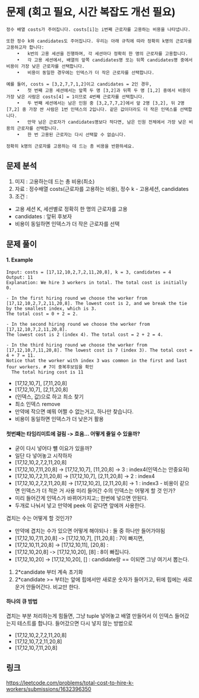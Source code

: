 # 문제 (회고 필요, 시간 복잡도 개선 필요)
~~~text
정수 배열 costs가 주어집니다. costs[i]는 i번째 근로자를 고용하는 비용을 나타냅니다.

또한 정수 k와 candidates도 주어집니다. 우리는 아래 규칙에 따라 정확히 k명의 근로자를 고용하고자 합니다:
	•	k번의 고용 세션을 진행하며, 각 세션마다 정확히 한 명의 근로자를 고용합니다.
	•	각 고용 세션에서, 배열의 앞쪽 candidates명 또는 뒤쪽 candidates명 중에서 비용이 가장 낮은 근로자를 선택합니다.
	•	비용이 동일한 경우에는 인덱스가 더 작은 근로자를 선택합니다.

예를 들어, costs = [3,2,7,7,1,2]이고 candidates = 2인 경우,
	•	첫 번째 고용 세션에서는 앞쪽 두 명 [3,2]과 뒤쪽 두 명 [1,2] 중에서 비용이 가장 낮은 사람은 costs[4] = 1이므로 4번째 근로자를 선택합니다.
	•	두 번째 세션에서는 남은 인원 중 [3,2,7,7,2]에서 앞 2명 [3,2], 뒤 2명 [7,2] 중 가장 싼 사람은 1번 인덱스의 2입니다. 같은 값이더라도 더 작은 인덱스를 선택합니다.
	•	만약 남은 근로자가 candidates명보다 적다면, 남은 인원 전체에서 가장 낮은 비용의 근로자를 선택합니다.
	•	한 번 고용된 근로자는 다시 선택할 수 없습니다.

정확히 k명의 근로자를 고용하는 데 드는 총 비용을 반환하세요.
~~~

## 문제 분석 
1. 미지 : 고용하는데 드는 총 비용(최소)
2. 자료 : 정수배열 costs(근로자를 고용하는 비용), 정수 k - 고용세션, candidates
3. 조건 : 
- 고용 세션 K, 세션별로 정확히 한 명의 근로자를 고용
- candidates : 앞뒤 후보자
- 비용이 동일하면 인덱스가 더 작은 근로자를 선택

## 문제 풀이 

#### 1. Example
~~~text
Input: costs = [17,12,10,2,7,2,11,20,8], k = 3, candidates = 4
Output: 11
Explanation: We hire 3 workers in total. The total cost is initially 0.

- In the first hiring round we choose the worker from [17,12,10,2,7,2,11,20,8]. The lowest cost is 2, and we break the tie by the smallest index, which is 3. 
The total cost = 0 + 2 = 2.

- In the second hiring round we choose the worker from [17,12,10,7,2,11,20,8]. 
The lowest cost is 2 (index 4). The total cost = 2 + 2 = 4.

- In the third hiring round we choose the worker from [17,12,10,7,11,20,8]. The lowest cost is 7 (index 3). The total cost = 4 + 7 = 11. 
Notice that the worker with index 3 was common in the first and last four workers. # 7이 중복후보임을 확인 
  The total hiring cost is 11
 ~~~~

- [17,12,10,7], [7,11,20,8]
- [17,12,10,7], [2,11,20,8]
- (인덱스, 값)으로 하고 최소 찾기  
- 최소 인덱스 remove
- 만약에 작으면 예뭐 어쩔 수 없는거고, 하나만 찾습니다. 
- 비용이 동일하면 인덱스가 더 낮은거 활용

#### 첫번째는 타임리미트에 걸림 -> 흐음... 어떻게 줄일 수 있을까?  
- 굳이 다시 넣어다 뺼 이요가 있을까? 
- 일단 다 넣어놓고 시작하자 
- [17,12,10,2,7,2,11,20,8]
- [17,12,10,7,11,20,8] -> [17,12,10,7], [11,20,8] -> 3 : index4(인덱스는 안중요혀)
- [17,12,10,7,2,11,20,8] -> [17,12,10,7], [2,11,20,8] -> 2 : index4
- [17,12,10,2,7,2,11,20,8] -> [17,12,10,2], [2,11,20,8] -> 1 : index3 - 비용이 같으면 인덱스가 더 적은 거 사용
미리 들어간 수의 인덱스는 어떻게 할 것 인가?
- 미리 들어간게 인덱스가 바뀌어가지고;; 한번에 넣으면 안된다. 
- 두개로 나눠서 넣고 만약에 peek 이 같다면 앞에꺼 사용한다. 

겹치는 수는 어떻게 할 것인가?
- 만약에 겹치는 수가 있으면 어떻게 해야되나 : 둘 중 하나만 들어가야됨 
- [17,12,10,7,11,20,8]  -> [17,12,10,7], [11,20,8] : 7이 빠지면,
- [17,12,10,11,20,8] -> [17,12,10,11], [20,8] : 
- [17,12,10,20,8] -> [17,12,10,20], [8] :  8이 빠집니다. 
- [17,12,10,20] -> [17,12,10,20], [] :  candidate랑 == 이되면 그냥 여기서 뽑는다. 

1. 2*candidate 부터 계속 초기화 
2. 2*candidate >= 부터는 앞에 힙에서만 새로운 숫자가 들어가고, 뒤에 힙에는 새로운거 안들어간다. 비교만 한다.

#### 하나의 큐 방법 
겹치는 부분 처리하는게 힘들면, 그냥 tuple 넣어놓고 
배열 만들어서 이 인덱스 들어갔는지 테스트를 합니다. 들어갔으면 다시 넣지 않는 방법으로
- [17,12,10,2,7,2,11,20,8]
- [17,12,10,7,2,11,20,8]
- [17,12,10,7,11,20,8]


## 링크 
https://leetcode.com/problems/total-cost-to-hire-k-workers/submissions/1632396350